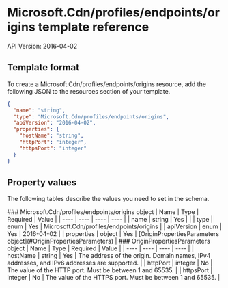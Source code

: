 # Microsoft.Cdn/profiles/endpoints/origins template reference
API Version: 2016-04-02
## Template format

To create a Microsoft.Cdn/profiles/endpoints/origins resource, add the following JSON to the resources section of your template.

```json
{
  "name": "string",
  "type": "Microsoft.Cdn/profiles/endpoints/origins",
  "apiVersion": "2016-04-02",
  "properties": {
    "hostName": "string",
    "httpPort": "integer",
    "httpsPort": "integer"
  }
}
```
## Property values

The following tables describe the values you need to set in the schema.

<a id="Microsoft.Cdn/profiles/endpoints/origins" />
### Microsoft.Cdn/profiles/endpoints/origins object
|  Name | Type | Required | Value |
|  ---- | ---- | ---- | ---- |
|  name | string | Yes |  |
|  type | enum | Yes | Microsoft.Cdn/profiles/endpoints/origins |
|  apiVersion | enum | Yes | 2016-04-02 |
|  properties | object | Yes | [OriginPropertiesParameters object](#OriginPropertiesParameters) |


<a id="OriginPropertiesParameters" />
### OriginPropertiesParameters object
|  Name | Type | Required | Value |
|  ---- | ---- | ---- | ---- |
|  hostName | string | Yes | The address of the origin. Domain names, IPv4 addresses, and IPv6 addresses are supported. |
|  httpPort | integer | No | The value of the HTTP port. Must be between 1 and 65535. |
|  httpsPort | integer | No | The value of the HTTPS port. Must be between 1 and 65535. |

